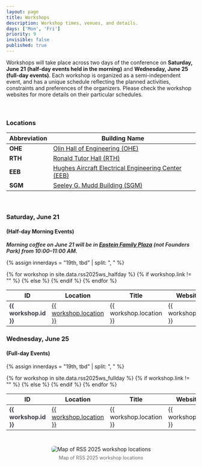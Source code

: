 ```yaml
---
layout: page
title: Workshops
description: Workshop times, venues, and details.
days: ['Mon', 'Fri']
priority: 9
invisible: false
published: true
---
```



Workshops will take place across two days of the conference on **Saturday, June 21 (half-day events held in the morning)** and **Wednesday, June 25 (full-day events)**. Each workshop is organized as a semi-independent event, and has a unique schedule reflecting the planned activities, constraints and preferences of the organizers. Please check the workshop websites for more details on their particular schedules.


<!-- <div style="text-align: center;">
    <img alt="Lely" src="/2024/images/RSS-workshops-map.png" style="width: 70%;" />
</div> -->

<div style="display: block; width: 100%; height: 20px;"></div>

### Locations

<table class="table table-sm table-bordered" style="width: 100%; max-width: 800px;">
    <thead>
        <tr>
            <th>Abbreviation</th>
            <th>Building Name</th>
        </tr>
    </thead>
    <tbody>
        <tr>
            <td><strong>OHE</strong></td>
            <td>
                <a href="https://maps.app.goo.gl/7MeyzQTmTTndmX4V7" target="_blank">
                    Olin Hall of Engineering (OHE)
                </a>
            </td>
        </tr>
        <tr>
            <td><strong>RTH</strong></td>
            <td>
                <a href="https://maps.app.goo.gl/ceZrio6J48qrKjR2A" target="_blank">
                    Ronald Tutor Hall (RTH)
                </a>
            </td>
        </tr>
        <tr>
            <td><strong>EEB</strong></td>
            <td>
                <a href="https://maps.app.goo.gl/NdjNejypwhrFyAJo8" target="_blank">
                    Hughes Aircraft Electrical Engineering Center (EEB)
                </a>
            </td>
        </tr>
        <tr>
            <td><strong>SGM</strong></td>
            <td>
                <a href="https://maps.app.goo.gl/pM3eKVpUak6BXmS36" target="_blank">
                    Seeley G. Mudd Building (SGM)
                </a>
            </td>
        </tr>
    </tbody>
</table>


<!-- 
<table class="table table-sm table-bordered" style="width: 100%; max-width: 800px;">
    <thead>
        <tr>
            <th>Abbreviation</th>
            <th>Building Name</th>
            <th>Address</th>
        </tr>
    </thead>
    <tbody>
        <tr>
            <td><strong>OHE</strong></td>
            <td>
                <a href="https://maps.app.goo.gl/7MeyzQTmTTndmX4V7" target="_blank">
                    Olin Hall of Engineering (OHE)
                </a>
            </td>
            <td>3650 McClintock Ave, Los Angeles, CA 90089</td>
        </tr>
        <tr>
            <td><strong>RTH</strong></td>
            <td>
                <a href="https://maps.app.goo.gl/ceZrio6J48qrKjR2A" target="_blank">
                    Ronald Tutor Hall (RTH)
                </a>
            </td>
            <td>3710 McClintock Ave, Los Angeles, CA 90089</td>
        </tr>
        <tr>
            <td><strong>EEB</strong></td>
            <td>
                <a href="https://maps.app.goo.gl/NdjNejypwhrFyAJo8" target="_blank">
                    Hughes Aircraft Electrical Engineering Center (EEB)
                </a>
            </td>
            <td>3740 McClintock Ave, Los Angeles, CA 90089</td>
        </tr>
        <tr>
            <td><strong>SGM</strong></td>
            <td>
                <a href="https://maps.app.goo.gl/pM3eKVpUak6BXmS36" target="_blank">
                    Seeley G. Mudd Building (SGM)
                </a>
            </td>
            <td>3620 McClintock Ave, Los Angeles, CA 90089</td>
        </tr>
    </tbody>
</table> -->


<div style="display: block; width: 100%; height: 20px;"></div>

### Saturday, June 21 
#### (Half-day Morning Events)
<div style="margin-bottom: 10px; font-style: italic; color: #333;">
    <strong>Morning coffee on June 21 will be in <a href="https://maps.app.goo.gl/YTtHP12vrTdBQpce9">Epstein Family Plaza</a> (not Founders Park) from 10:00–11:00 AM.</strong>
</div>

{% assign innerdays = "19th, tbd" | split: ", " %}

<table class="table table-striped table-workshop">
    <thead>
        <tr>
            <th width="10%" align="center">ID</th>
            <th width="20%">Location</th>
            <th width="40%">Title</th>
            <th width="20%">Website</th>
        </tr>
    </thead>
    <tbody>
        {% for workshop in site.data.rss2025ws_halfday %}
        <tr>
            <td><span style="font-weight:bold; color: #3a3946;"> {{ workshop.id }} </span></td>
            {% if workshop.link != "" %}
                <td><a href="{{ workshop.link }}">{{ workshop.location }}</a></td>
            {% else %}
                <td>{{ workshop.location }}</td>
            {% endif %}
            <td>{{ workshop.title }}</td>
            <td>
                <a href="{{ workshop.website }}">
                    {{ workshop.website }}
                </a>
            </td>
        </tr>
        {% endfor %}
    </tbody>
</table>

### Wednesday, June 25 
#### (Full-day Events)
{% assign innerdays = "19th, tbd" | split: ", " %}

<table class="table table-striped table-workshop">
    <thead>
        <tr>
            <th width="10%" align="center">ID</th>
            <th width="20%">Location</th>
            <th width="40%">Title</th>
            <th width="20%">Website</th>
        </tr>
    </thead>
    <tbody>
        {% for workshop in site.data.rss2025ws_fullday %}
        <tr>
            <td><span style="font-weight:bold; color: #3a3946;"> {{ workshop.id }} </span></td>
            {% if workshop.link != "" %}
                <td><a href="{{ workshop.link }}">{{ workshop.location }}</a></td>
            {% else %}
                <td>{{ workshop.location }}</td>
            {% endif %}
            <td>{{ workshop.title }}</td>
            <td>
                <a href="{{ workshop.website }}">
                    {{ workshop.website }}
                </a>
            </td>
        </tr>
        {% endfor %}
    </tbody>
</table>




<div style="text-align: center; margin: 3em auto;">
  <img src="{{ site.baseurl }}/images/local2025/workshops.png"
       alt="Map of RSS 2025 workshop locations"
       style="max-width: 75%; height: auto; border-radius: 6px;">
  <div style="margin-top: 0.5em; font-size: 0.9em; color: #666;">
    Map of RSS 2025 workshop locations
  </div>
</div>

<span style="color:white; font-size:50px;">&nbsp;</span><br>
<span style="color:white; font-size:50px;">&nbsp;</span><br>
<span style="color:white; font-size:50px;">&nbsp;</span><br>
<span style="color:white; font-size:50px;">&nbsp;</span><br>
<span style="color:white; font-size:50px;">&nbsp;</span><br>


<script>
var coll = document.getElementsByClassName("collapsible");
var i;

for (i = 0; i < coll.length; i++) {
  coll[i].addEventListener("click", function() {
    this.classList.toggle("active");
    this.style.display = "none";
    var content = this.nextElementSibling;
    //if (content.style.display === "block") {
    //  content.style.display = "none";
    //} else {
    //  content.style.display = "block";
    //}
    var c = this.parentElement;
    c.innerHTML = content.innerHTML;
    });
}
</script>

